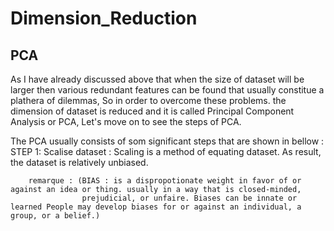 # Dimension_Reduction

## PCA 

As I have already discussed above that when the size of dataset will be larger then 
various redundant features can be found that usually constitue a plathera of dilemmas,
So in order to overcome these problems. the dimension of dataset is reduced and it is called 
Principal Component Analysis or PCA, Let's move on to see the steps of PCA.

The PCA usually consists of som significant steps that are shown in bellow :
	STEP 1: Scalise dataset : Scaling is a method of equating dataset. As result, the dataset is relatively unbiased.
	
		remarque : (BIAS : is a dispropotionate weight in favor of or against an idea or thing. usually in a way that is closed-minded,
					prejudicial, or unfaire. Biases can be innate or learned People may develop biases for or against an individual, a group, or a belief.)
					
		